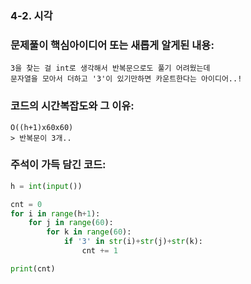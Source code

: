 ### 4-2. 시각

### 문제풀이 핵심아이디어 또는 새롭게 알게된 내용: 
    3을 찾는 걸 int로 생각해서 반복문으로도 풀기 어려웠는데
    문자열을 모아서 더하고 '3'이 있기만하면 카운트한다는 아이디어..!
            
### 코드의 시간복잡도와 그 이유:    
    O((h+1)x60x60)   
    > 반복문이 3개..
   
    
    
### 주석이 가득 담긴 코드:
```python
h = int(input())

cnt = 0
for i in range(h+1):
    for j in range(60):
        for k in range(60):
            if '3' in str(i)+str(j)+str(k):
                cnt += 1

print(cnt)
```
